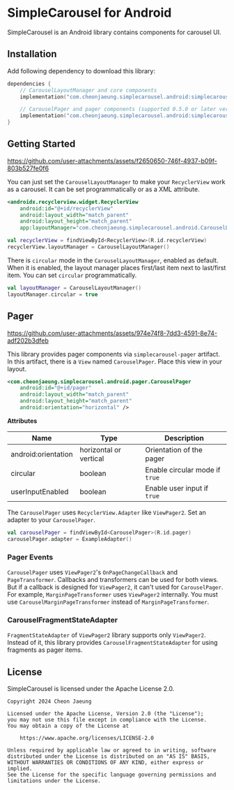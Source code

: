 # SimpleCarousel for Android

SimpleCarousel is an Android library contains components for carousel UI.

## Installation

Add following dependency to download this library:

```kotlin
dependencies {
    // CarouselLayoutManager and core components
    implementation("com.cheonjaeung.simplecarousel.android:simplecarousel:<version>")

    // CarouselPager and pager components (supported 0.5.0 or later version)
    implementation("com.cheonjaeung.simplecarousel.android:simplecarousel-pager:<version>")
}
```

## Getting Started

https://github.com/user-attachments/assets/f2650650-746f-4937-b09f-803b527fe0f6

You can just set the `CarouselLayoutManager` to make your `RecyclerView` work as a carousel.
It can be set programmatically or as a XML attribute.

```xml
<androidx.recyclerview.widget.RecyclerView
    android:id="@+id/recyclerView"
    android:layout_width="match_parent"
    android:layout_height="match_parent"
    app:layoutManager="com.cheonjaeung.simplecarousel.android.CarouselLayoutManager" />
```

```kotlin
val recyclerView = findViewById<RecyclerView>(R.id.recyclerView)
recyclerView.layoutManager = CarouselLayoutManager()
```

There is `circular` mode in the `CarouselLayoutManager`, enabled as default.
When it is enabled, the layout manager places first/last item next to last/first item.
You can set `circular` programmatically.

```kotlin
val layoutManager = CarouselLayoutManager()
layoutManager.circular = true
```

## Pager

https://github.com/user-attachments/assets/974e74f8-7dd3-4591-8e74-adf202b3dfeb

This library provides pager components via `simplecarousel-pager` artifact.
In this artifact, there is a `View` named `CarouselPager`.
Place this view in your layout.

```xml
<com.cheonjaeung.simplecarousel.android.pager.CarouselPager
    android:id="@+id/pager"
    android:layout_width="match_parent"
    android:layout_height="match_parent"
    android:orientation="horizontal" />
```

**Attributes**

| Name                | Type                   | Description                    |
|---------------------|------------------------|--------------------------------|
| android:orientation | horizontal or vertical | Orientation of the pager       |
| circular            | boolean                | Enable circular mode if `true` |
| userInputEnabled    | boolean                | Enable user input if `true`    |

The `CarouselPager` uses `RecyclerView.Adapter` like `ViewPager2`.
Set an adapter to your `CarouselPager`.

```kotlin
val carouselPager = findViewById<CarouselPager>(R.id.pager)
carouselPager.adapter = ExampleAdapter()
```

### Pager Events

`CarouselPager` uses `ViewPager2`'s `OnPageChangeCallback` and `PageTransformer`.
Callbacks and transformers can be used for both views.
But if a callback is designed for `ViewPager2`, it can't used for `CarouselPager`.
For example, `MarginPageTransformer` uses `ViewPager2` internally.
You must use `CarouselMarginPageTransformer` instead of `MarginPageTransformer`.

### CarouselFragmentStateAdapter

`FragmentStateAdapter` of `ViewPager2` library supports only `ViewPager2`.
Instead of it, this library provides `CarouselFragmentStateAdapter` for using fragments as pager items.

## License

SimpleCarousel is licensed under the Apache License 2.0.

```
Copyright 2024 Cheon Jaeung

Licensed under the Apache License, Version 2.0 (the "License");
you may not use this file except in compliance with the License.
You may obtain a copy of the License at

    https://www.apache.org/licenses/LICENSE-2.0

Unless required by applicable law or agreed to in writing, software
distributed under the License is distributed on an "AS IS" BASIS,
WITHOUT WARRANTIES OR CONDITIONS OF ANY KIND, either express or implied.
See the License for the specific language governing permissions and
limitations under the License.
```
